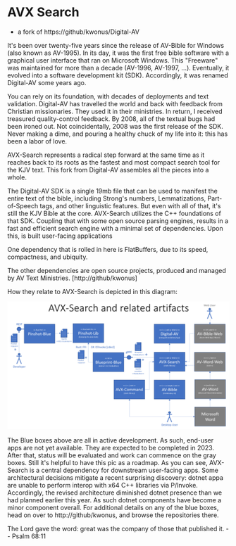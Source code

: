 # AVX Search

- a fork of https://github/kwonus/Digital-AV

It's been over twenty-five years since the release of AV-Bible for Windows (also known as AV-1995). In its day, it was the first free bible software with a graphical user interface that ran on Microsoft Windows. This "Freeware" was maintained for more than a decade (AV-1996, AV-1997, ...). Eventually, it evolved into a software development kit (SDK). Accordingly, it was renamed Digital-AV some years ago.

You can rely on its foundation, with decades of deployments and text validation. Digital-AV has travelled the world and back with feedback from Christian missionaries. They used it in their ministries. In return, I received treasured quality-control feedback. By 2008, all of the textual bugs had been ironed out. Not coincidentally, 2008 was the first release of the SDK. Never making a dime, and pouring a healthy chuck of my life into it: this has been a labor of love.

AVX-Search represents a radical step forward at the same time as it reaches back to its roots as the fastest and most compact search tool for the KJV text. This fork from Digital-AV assembles all the pieces into a whole.

The Digital-AV SDK is a single 19mb file that can be used to manifest the entire text of the bible, including Strong's numbers, Lemmatizations, Part-of-Speech tags, and other linguistic features. But even with all of that, it's still the KJV Bible at the core. AVX-Search utilizes the C++ foundations of that SDK. Coupling that with some open source parsing engines, results in a fast and efficient search engine with a minimal set of dependencies. Upon this, is built user-facing applications

One dependency that is rolled in here is FlatBuffers, due to its speed, compactness, and ubiquity.

The other dependencies are open source projects, produced and managed by AV Text Ministries. [http://github/kwonus]

How they relate to AVX-Search is depicted in this diagram:

![](AVXSearch/AVXSearch-context.png)

The Blue boxes above are all in active development. As such, end-user apps are not yet available. They are expected to be completed in 2023. After that, status will be evaluated and work can commence on the gray boxes.  Still it's helpful to have this pic as a roadmap. As you can see, AVX-Search is a central dependency for downstream user-facing apps. Some architectural decisions mitigate a recent surprising discovery: dotnet appa are unable to perform interop with x64 C++ libraries via P/Invoke. Accordingly, the revised architecture diminished dotnet presence than we had planned earlier this year. As such dotnet components have become a minor component overall.  For additional details on any of the blue boxes, head on over to  http://github/kwonus, and browse the repositories there.

The Lord gave the word: great was the company of those that published it. -- Psalm 68:11
